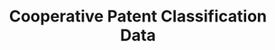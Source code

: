 ---
layout: default
bigquery: https://console.cloud.google.com/bigquery?p=patents-public-data&d=cpc&page=dataset
citation: '“Cooperative Patent Classification” by the EPO and USPTO, for public use. '
contributors: EPO, USPTO
cost: None
description: Cooperative Patent Classification Data contains the scheme and definitions
  of the Cooperative Patent Classification system for classifying patent documents.
  The CPC is the result of a partnership between the EPO and the USPTO in their joint
  effort to develop a common, internationally compatible classification system for
  technical documents, in particular patent publications, which will be used by both
  offices in the patent granting process
documentation: https://www.cooperativepatentclassification.org/cpcSchemeAndDefinitions
last_edit: 04/05/2022, 21:49:50
location: https://www.cooperativepatentclassification.org/index
maintained_by: USPTO, EPO
schema_fields:
- sizeCache
- glossary
- additional_only
- residual_references
- informative_references
- date_revised
- parents
- childGroups
- limiting_references
- application_references
- not_allocatable
- titlePart
- ipcConcordant
- child_groups
- breakdown_code
- children
- breakdownCode
- applicationReferences
- level
- definition
- notAllocatable
- symbol
- title_part
- informativeReferences
- title_full
- synonyms
- ipc_concordant
- titleFull
- status
- dateRevised
- limitingReferences
- residualReferences
shortname: cooperative_patent_classification
tags:
- patents
- science
title: Cooperative Patent Classification Data
uuid: 984374a7-16e9-4b35-9445-458daceb01bf
---